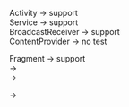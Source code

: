 Activity -> support </br>
Service -> support </br>
BroadcastReceiver -> support </br>
ContentProvider -> no test </br>

Fragment -> support </br>
 ->  </br>
 ->  </br>

 ->  </br>